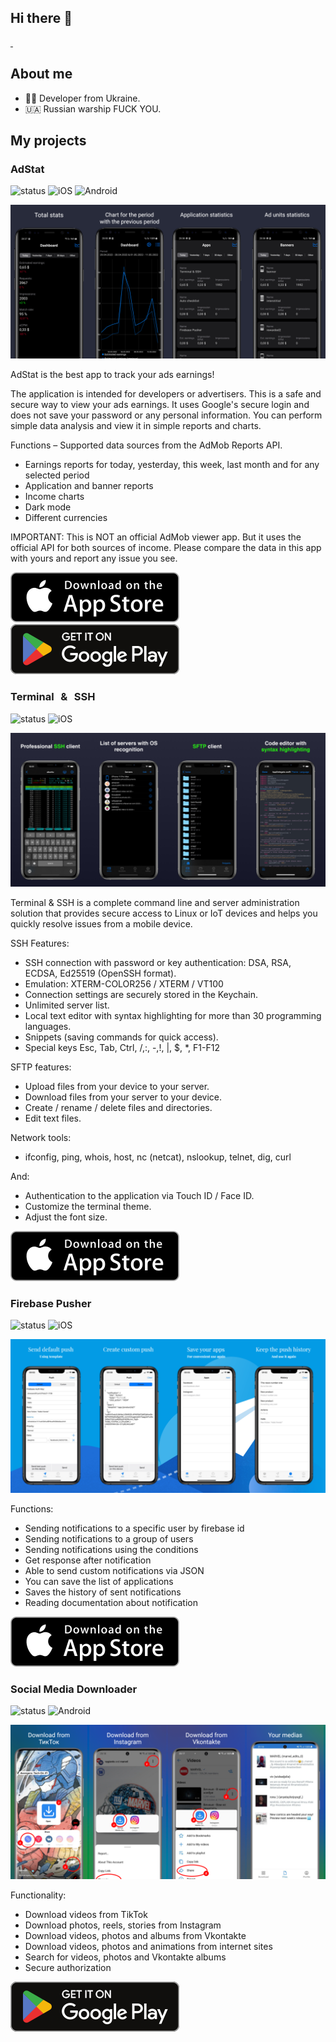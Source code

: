 ## Hi there 👋

<a href="https://github.com/pavel-zlotarenchuk" style="width: 100%">
  <img src="https://github-readme-stats.vercel.app/api?username=pavel-zlotarenchuk&show_icons=true&theme=github_dark" alt="" height="150px"/>
  <img src="https://github-readme-stats.vercel.app/api/top-langs/?username=pavel-zlotarenchuk&layout=compact&theme=github_dark" alt="" height="150px"/>
</a>

## About me
- 👨‍💻 Developer from Ukraine.
- 🇺🇦 Russian warship FUCK YOU.

## My projects

### AdStat

![status](https://img.shields.io/badge/status-stable-green.svg)
![iOS](https://img.shields.io/badge/iOS-12.0%2B-green.svg)
![Android](https://img.shields.io/badge/Android-6.0%2B-green.svg)

![Banner](assets/adstats_1024x500.png)

AdStat is the best app to track your ads earnings!

The application is intended for developers or advertisers. This is a safe and secure way to view your ads earnings. It
uses Google's secure login and does not save your password or any personal information. You can perform simple data
analysis and view it in simple reports and charts.

Functions – Supported data sources from the AdMob Reports API.

- Earnings reports for today, yesterday, this week, last month and for any selected period
- Application and banner reports
- Income charts
- Dark mode
- Different currencies

IMPORTANT: This is NOT an official AdMob viewer app. But it uses the official API for both sources of income. Please
compare the data in this app with yours and report any issue you see.

[![Download on the App Store](assets/appstorebadge.svg)](https://apps.apple.com/us/app/id1618596902)
[![Download on the Google Play](assets/googleplaybadge.svg)](https://play.google.com/store/apps/details?id=com.mdgroup.adstat)


### Terminal & SSH

![status](https://img.shields.io/badge/status-stable-green.svg)
![iOS](https://img.shields.io/badge/iOS-11.0%2B-green.svg)

![Banner](assets/terminal_1024x500.png)

Terminal & SSH is a complete command line and server administration solution that provides secure access to Linux or IoT devices and helps you quickly resolve issues from a mobile device.

SSH Features:
- SSH connection with password or key authentication: DSA, RSA, ECDSA, Ed25519 (OpenSSH format).
- Emulation: XTERM-COLOR256 / XTERM / VT100
- Connection settings are securely stored in the Keychain.
- Unlimited server list.
- Local text editor with syntax highlighting for more than 30 programming languages.
- Snippets (saving commands for quick access).
- Special keys Esc, Tab, Ctrl, /,:, -,!, |, $, *, F1-F12

SFTP features:
- Upload files from your device to your server.
- Download files from your server to your device.
- Create / rename / delete files and directories.
- Edit text files.

Network tools:
- ifconfig, ping, whois, host, nc (netcat), nslookup, telnet, dig, curl

And:
- Authentication to the application via Touch ID / Face ID.
- Customize the terminal theme.
- Adjust the font size.

[![Download on the App Store](assets/appstorebadge.svg)](https://apps.apple.com/us/app/id1558156247)


### Firebase Pusher

![status](https://img.shields.io/badge/status-stable-green.svg)
![iOS](https://img.shields.io/badge/iOS-11.0%2B-green.svg)

![Banner](assets/firebase_pusher_1024x500.png)

Functions:
- Sending notifications to a specific user by firebase id
- Sending notifications to a group of users
- Sending notifications using the conditions
- Get response after notification
- Able to send custom notifications via JSON
- You can save the list of applications
- Saves the history of sent notifications
- Reading documentation about notification

[![Download on the App Store](assets/appstorebadge.svg)](https://apps.apple.com/us/app/id1500150434)


### Social Media Downloader

![status](https://img.shields.io/badge/status-stable-green.svg)
![Android](https://img.shields.io/badge/Android-6.0%2B-green.svg)

![Banner](assets/social_1024x500.png)

Functionality:
- Download videos from TikTok
- Download photos, reels, stories from Instagram
- Download videos, photos and albums from Vkontakte
- Download videos, photos and animations from internet sites
- Search for videos, photos and Vkontakte albums
- Secure authorization

[![Download on the Google Play](assets/googleplaybadge.svg)](https://play.google.com/store/apps/details?id=com.mdgroup.socialmedia)
